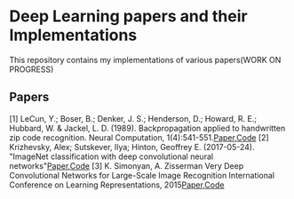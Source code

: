 # Deep Learning papers and their Implementations
This repository contains my implementations of various papers(WORK ON PROGRESS)
## Papers
[1] LeCun, Y.; Boser, B.; Denker, J. S.; Henderson, D.; Howard, R. E.; Hubbard, W. & Jackel, L. D. (1989). Backpropagation applied to handwritten zip code recognition. Neural Computation, 1(4):541-551.[Paper](http://yann.lecun.com/exdb/publis/pdf/lecun-98.pdf),[Code](https://github.com/seanbenhur/papers/blob/main/Lenet/Lenet.ipynb)
[2] Krizhevsky, Alex; Sutskever, Ilya; Hinton, Geoffrey E. (2017-05-24). "ImageNet classification with deep convolutional neural networks"[Paper](https://papers.nips.cc/paper/4824-imagenet-classification-with-deep-convolutional-neural-networks),[Code](https://github.com/seanbenhur/papers/blob/main/AlexNet/AlexNet.ipynb)
[3] K. Simonyan, A. Zisserman Very Deep Convolutional Networks for Large-Scale Image Recognition International Conference on Learning Representations, 2015[Paper](https://arxiv.org/abs/1409.1556),[Code](https://github.com/seanbenhur/papers/blob/main/VGG/VGG.ipynb)

